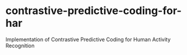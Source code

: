 # contrastive-predictive-coding-for-har
Implementation of Contrastive Predictive Coding for Human Activity Recognition
